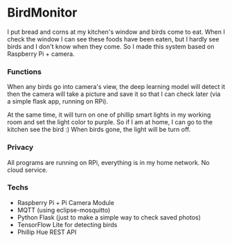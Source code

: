 # BirdMonitor

I put bread and corns at my kitchen's window and birds come to eat. When I check the window I can see these foods have been eaten, but I hardly see birds and I don't know when they come. So I made this system based on Raspberry Pi + camera. 

### Functions
When any birds go into camera's view, the deep learning model will detect it then the camera will take a picture and save it so that I can check later (via a simple flask app, running on RPi).

At the same time, it will turn on one of phillip smart lights in my working room and set the light color to purple. So if I am at home, I can go to the kitchen see the bird :)
When birds gone, the light will be turn off.

### Privacy
All programs are running on RPi, everything is in my home network. No cloud service.

### Techs
- Raspberry Pi + Pi Camera Module
- MQTT (using eclipse-mosquitto)
- Python Flask (just to make a simple way to check saved photos)
- TensorFlow Lite for detecting birds
- Phillip Hue REST API 

